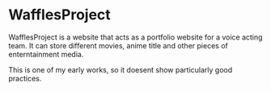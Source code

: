 # WafflesProject 
WafflesProject is a website that acts as a portfolio website for a voice acting team.
It can store different movies, anime title and other pieces of enterntainment media.

This is one of my early works, so it doesent show particularly good practices.
